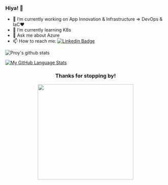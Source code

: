 ### Hiya! :honeybee:


- 🔭 I’m currently working on App Innovation & Infrastructure => DevOps & IaC:heart:
- 🌱 I’m currently learning K8s 
- 💬 Ask me about Azure
- 📫 How to reach me: [![Linkedin Badge](https://img.shields.io/badge/-LinkedIn-blue?style=flat-square&logo=Linkedin&logoColor=white&link=https://www.linkedin.com/in/paromita-roy-46462214)](https://www.linkedin.com/in/paromita-roy-46462214/)


![Proy's github stats](https://github-readme-stats.vercel.app/api?username=paromitaroy&show_icons=true&theme=react)

[![My GitHub Language Stats](https://github-readme-stats.vercel.app/api/top-langs/?username=paromitaroy&layout=compact)]()


<h3 align="center">Thanks for stopping by!</h3>

<p align = "center">
  <img src="https://octodex.github.com/images/femalecodertocat.png" width=300 heigth=200 align="center">
<p/>
